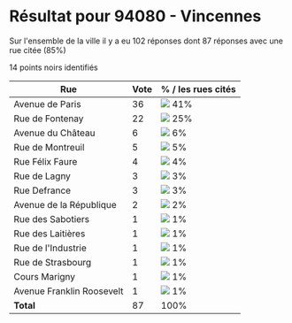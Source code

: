 # Résultat pour 94080 - Vincennes

Sur l'ensemble de la ville il y a eu 102 réponses dont 87 réponses avec une rue citée (85%)

14 points noirs identifiés

| Rue | Vote | % / les rues cités|
|-----|------|-------------------|
| Avenue de Paris | 36 | <img src="../../img/bar_41.gif" />&nbsp;41%|
| Rue de Fontenay | 22 | <img src="../../img/bar_25.gif" />&nbsp;25%|
| Avenue du Château | 6 | <img src="../../img/bar_6.gif" />&nbsp;6%|
| Rue de Montreuil | 5 | <img src="../../img/bar_5.gif" />&nbsp;5%|
| Rue Félix Faure | 4 | <img src="../../img/bar_4.gif" />&nbsp;4%|
| Rue de Lagny | 3 | <img src="../../img/bar_3.gif" />&nbsp;3%|
| Rue Defrance | 3 | <img src="../../img/bar_3.gif" />&nbsp;3%|
| Avenue de la République | 2 | <img src="../../img/bar_2.gif" />&nbsp;2%|
| Rue des Sabotiers | 1 | <img src="../../img/bar_1.gif" />&nbsp;1%|
| Rue des Laitières | 1 | <img src="../../img/bar_1.gif" />&nbsp;1%|
| Rue de l'Industrie | 1 | <img src="../../img/bar_1.gif" />&nbsp;1%|
| Rue de Strasbourg | 1 | <img src="../../img/bar_1.gif" />&nbsp;1%|
| Cours Marigny | 1 | <img src="../../img/bar_1.gif" />&nbsp;1%|
| Avenue Franklin Roosevelt | 1 | <img src="../../img/bar_1.gif" />&nbsp;1%|
| **Total** | 87 | 100%|
